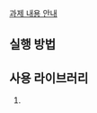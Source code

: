 [과제 내용 안내](https://docs.google.com/document/d/1y_Ou1wQvpzReYVTeekMiRgDRfSqNWDOzaPcW5D5832s/edit)

## 실행 방법

## 사용 라이브러리
1. 